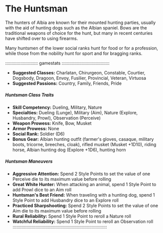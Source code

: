 # The Huntsman

The hunters of Albia are known for their mounted hunting parties,
usually with the aid of hunting dogs such as the Albian spaniel. Bows
are the traditional weapons of choice for the hunt, but many in recent
centuries have shifted over to using firearms.

Many huntsmen of the lower social ranks hunt for food or for a
profession, while those from the nobility hunt for sport and for
bragging ranks.

:::::::::::::::::::::::::: gamestats ::::::::::::::::::::::::::::::::::::::
- **Suggested Classes:** Charlatan, Chirurgeon, Constable, Courtier, Dogsbody, Dragoon, Envoy, Fusilier, Provincial, Veteran, Virtuosa
- **Suggested Passions:** Country, Family, Friends, Pride

##### Huntsman Class Traits

- **Skill Competency:** Dueling, Military, Nature
- **Specialties:** Dueling (Lunge), Military (Aim), Nature (Explore, Husbandry, Prowl), Observation (Perceive)
- **Weapon Prowess:** Knife, Bow, Musket 
- **Armor Prowess:** None
- **Social Rank:** Soldier (D6)
- **Bonus Gear:** Albian hunting outfit (farmer's gloves, casaque,
  military boots, tricorne, breeches, cloak), rifled musket (Musket +1D10), riding
  horse, Albian hunting dog (Explore +1D6), hunting horn

##### Huntsman Maneuvers

- **Aggressive Attention:** Spend 2 Style Points to set the value of one Perceive die to its maximum value before rolling
- **Great White Hunter:** When attacking an animal, spend 1 Style Point to add Prowl dice to an Aim roll
- **Huntsman's Best Friend:** When traveling with a hunting dog, spend 1 Style Point to add Husbandry dice to an Explore roll
- **Practiced Sharpshooting:** Spend 2 Style Points to set the value of one Aim die to its maximum value before rolling
- **Rural Reliability:** Spend 1 Style Point to reroll a Nature roll
- **Watchful Reliability:** Spend 1 Style Point to reroll an Observation roll
:::::::::::::::::::::::::::::::::::::::::::::::::::::::::::::::::::::::::::
